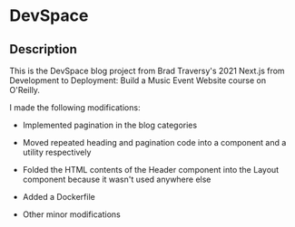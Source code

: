 # DevSpace

## Description

This is the DevSpace blog project from Brad Traversy's 2021 Next.js from Development to Deployment: Build a Music Event Website course on O'Reilly.

I made the following modifications:

- Implemented pagination in the blog categories

- Moved repeated heading and pagination code into a component and a utility respectively

- Folded the HTML contents of the Header component into the Layout component because it wasn't used anywhere else

- Added a Dockerfile

- Other minor modifications
